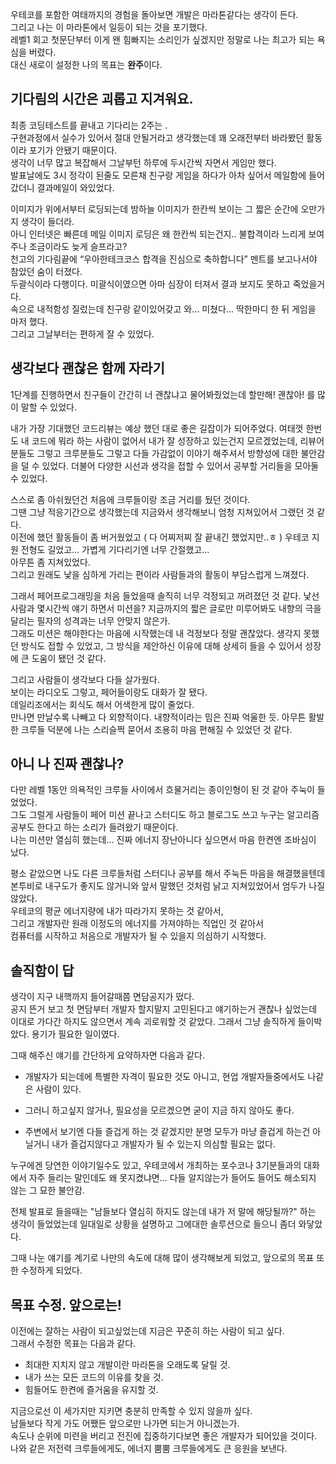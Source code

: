 우테코를 포함한 여태까지의 경험을 돌아보면 개발은 마라톤같다는 생각이 든다.  
그리고 나는 이 마라톤에서 일등이 되는 것을 포기했다.  
레벨1 회고 첫문단부터 이게 왠 힘빠지는 소리인가 싶겠지만 정말로 나는 최고가 되는 욕심을 버렸다.  
대신 새로이 설정한 나의 목표는 **완주**이다.  

## 기다림의 시간은 괴롭고 지겨워요.
최종 코딩테스트를 끝내고 기다리는 2주는 .  
구현과정에서 실수가 있어서 절대 안될거라고 생각했는데 꽤 오래전부터 바라봤던 활동이라 포기가 안됐기 때문이다.  
생각이 너무 많고 복잡해서 그날부턴 하루에 두시간씩 자면서 게임만 했다.  
발표날에도 3시 정각이 된줄도 모른채 친구랑 게임을 하다가 아차 싶어서 메일함에 들어갔더니 결과메일이 와있었다.  

이미지가 위에서부터 로딩되는데 밤하늘 이미지가 한칸씩 보이는 그 짧은 순간에 오만가지 생각이 들더라.  
아니 인터넷은 빠른데 메일 이미지 로딩은 왜 한칸씩 되는건지.. 불합격이라 느리게 보여주나 조금이라도 늦게 슬프라고?  
천고의 기다림끝에 “우아한테크코스 합격을 진심으로 축하합니다” 멘트를 보고나서야 참았던 숨이 터졌다.  
두괄식이라 다행이다. 미괄식이였으면 아마 심장이 터져서 결과 보지도 못하고 죽었을거다.  
속으로 내적함성 질렀는데 친구랑 같이있어갖고 와… 미쳤다… 딱한마디 한 뒤 게임을 마저 했다.  
그리고 그날부터는 편하게 잘 수 있었다.  

## 생각보다 괜찮은 함께 자라기
1단계를 진행하면서 친구들이 간간히 너 괜찮냐고 물어봐줬었는데 할만해! 괜찮아! 를 많이 말할 수 있었다.  

내가 가장 기대했던 코드리뷰는 예상 했던 대로 좋은 길잡이가 되어주었다.
여태껏 한번도 내 코드에 뭐라 하는 사람이 없어서 내가 잘 성장하고 있는건지 모르겠었는데,
리뷰어분들도 그렇고 크루분들도 그렇고 다들 가감없이 이야기 해주셔서 방향성에 대한 불안감을 덜 수 있었다.
더불어 다양한 시선과 생각을 접할 수 있어서 공부할 거리들을 모아둘 수 있었다.

스스로 좀 아쉬웠던건 처음에 크루들이랑 조금 거리를 뒀던 것이다.  
그땐 그냥 적응기간으로 생각했는데 지금와서 생각해보니 엄청 지쳐있어서 그랬던 것 같다.  
이전에 했던 활동들이 좀 버거웠었고 ( 다 어찌저찌 잘 끝내긴 했었지만..ㅎ ) 
우테코 지원 전형도 길었고… 가볍게 기다리기엔 너무 간절했고…  
아무튼 좀 지쳐있었다.   
그리고 원래도 낯을 심하게 가리는 편이라 사람들과의 활동이 부담스럽게 느껴졌다.  

그래서 페어프로그래밍을 처음 들었을때 솔직히 너무 걱정되고 꺼려졌던 것 같다.
낯선 사람과 몇시간씩 얘기 하면서 미션을? 지금까지의 짧은 글로만 미루어봐도 내향의 극을 달리는 필자의 성격과는 너무 안맞지 않은가.    
그래도 미션은 해야한다는 마음에 시작했는데 내 걱정보다 정말 괜찮았다. 
생각지 못했던 방식도 접할 수 있었고, 그 방식을 제안하신 이유에 대해 상세히 들을 수 있어서 성장에 큰 도움이 됐던 것 같다.  

그리고 사람들이 생각보다 다들 살가웠다.  
보이는 라디오도 그렇고, 페어들이랑도 대화가 잘 됐다.  
데일리조에서는 회식도 해서 어색한게 많이 줄었다.  
만나면 만날수록 나빼고 다 외향적이다. 내향적이라는 밈은 진짜 억울한 듯. 
아무튼 활발한 크루들 덕분에 나는 스리슬쩍 묻어서 조용히 마음 편해질 수 있었던 것 같다.  

## 아니 나 진짜 괜찮나?  
다만 레벨 1동안 의욕적인 크루들 사이에서 흐물거리는 종이인형이 된 것 같아 주눅이 들었었다.  
그도 그럴게 사람들이 페어 미션 끝나고 스터디도 하고 블로그도 쓰고 누구는 알고리즘 공부도 한다고 하는 소리가 들려왔기 때문이다.  
나는 미션만 열심히 했는데… 진짜 에너지 장난아니다 싶으면서 마음 한켠엔 조바심이 났다.  

평소 같았으면 나도 다른 크루들처럼 스터디나 공부를 해서 주눅든 마음을 해결했을텐데  
본투비로 내구도가 좋지도 않거니와 앞서 말했던 것처럼 낡고 지쳐있었어서 엄두가 나질 않았다.  
우테코의 평균 에너지량에 내가 따라가지 못하는 것 같아서,   
그리고 개발자란 원래 이정도의 에너지를 가져야하는 직업인 것 같아서   
컴퓨터를 시작하고 처음으로 개발자가 될 수 있을지 의심하기 시작했다.  

## 솔직함이 답  
생각이 지구 내핵까지 들어갈때쯤 면담공지가 떴다.  
공지 뜬거 보고 첫 면담부터 개발자 할지말지 고민된다고 얘기하는거 괜찮나 싶었는데 이대로 가다간 하지도 않으면서 계속 괴로워할 것 같았다. 
그래서 그냥 솔직하게 들이박았다. 용기가 필요한 일이였다.  

그때 해주신 얘기를 간단하게 요약하자면 다음과 같다.

- 개발자가 되는데에 특별한 자격이 필요한 것도 아니고, 현업 개발자들중에서도 나같은 사람이 있다.

- 그러니 하고싶지 않거나, 필요성을 모르겠으면 굳이 지금 하지 않아도 좋다.

- 주변에서 보기엔 다들 즐겁게 하는 것 같겠지만 분명 모두가 마냥 즐겁게 하는건 아닐거니 내가 즐겁지않다고 개발자가 될 수 있는지 의심할 필요는 없다.

누구에겐 당연한 이야기일수도 있고, 우테코에서 개최하는 포수코나 3기분들과의 대화에서 자주 들리는 말인데도 왜 못지켰냐면... 다들 알지않는가 들어도 들어도 해소되지 않는 그 묘한 불안감.  

전체 발표로 들을때는 "남들보다 열심히 하지도 않는데 내가 저 말에 해당될까?" 하는 생각이 들었었는데 일대일로 상황을 설명하고 그에대한 솔루션으로 들으니 좀더 와닿았다.  

그때 나눈 얘기를 계기로 나만의 속도에 대해 많이 생각해보게 되었고, 앞으로의 목표 또한 수정하게 되었다.  

## 목표 수정. 앞으로는!  
이전에는 잘하는 사람이 되고싶었는데 지금은 꾸준히 하는 사람이 되고 싶다.  
그래서 수정한 목표는 다음과 같다.   
- 최대한 지치지 않고 개발이란 마라톤을 오래도록 달릴 것.  
- 내가 쓰는 모든 코드의 이유를 찾을 것.  
- 힘들어도 한켠에 즐거움을 유지할 것.   

지금으로선 이 세가지만 지키면 충분히 만족할 수 있지 않을까 싶다.  
남들보다 작게 가도 어쨌든 앞으로만 나가면 되는거 아니겠는가.   
속도나 순위에 미련을 버리고 전진에 집중하기다보면 좋은 개발자가 되어있을 것이다.  
나와 같은 저전력 크루들에게도, 에너지 뿜뿜 크루들에게도 큰 응원을 보낸다.  
